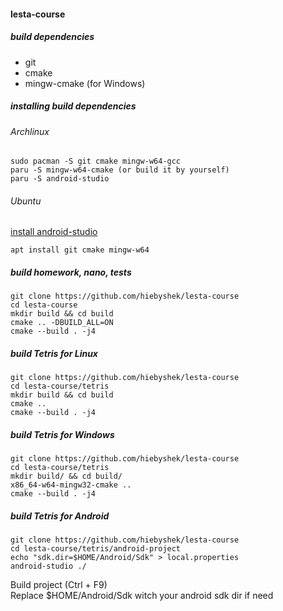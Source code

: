 #### lesta-course

##### build dependencies
- git
- cmake
- mingw-cmake (for Windows)

##### installing build dependencies
###### Archlinux
    sudo pacman -S git cmake mingw-w64-gcc
    paru -S mingw-w64-cmake (or build it by yourself)
    paru -S android-studio
###### Ubuntu
[install android-studio](https://dev.to/janetmutua/installing-android-studio-on-ubuntu-2204-complete-guide-1kh8)

    apt install git cmake mingw-w64


##### build homework, nano, tests
    git clone https://github.com/hiebyshek/lesta-course
    cd lesta-course
    mkdir build && cd build
    cmake .. -DBUILD_ALL=ON
    cmake --build . -j4

##### build Tetris for Linux
    git clone https://github.com/hiebyshek/lesta-course
    cd lesta-course/tetris
    mkdir build && cd build
    cmake ..
    cmake --build . -j4
    
##### build Tetris for Windows
    git clone https://github.com/hiebyshek/lesta-course
    cd lesta-course/tetris
    mkdir build/ && cd build/
    x86_64-w64-mingw32-cmake ..
    cmake --build . -j4

##### build Tetris for Android
    git clone https://github.com/hiebyshek/lesta-course
    cd lesta-course/tetris/android-project
    echo "sdk.dir=$HOME/Android/Sdk" > local.properties
    android-studio ./
Build project (Ctrl + F9)\
Replace $HOME/Android/Sdk witch your android sdk dir if need
